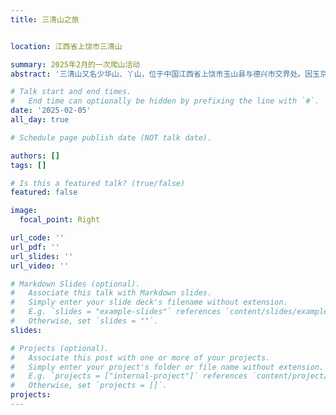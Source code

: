 ```yaml
---
title: 三清山之旅


location: 江西省上饶市三清山

summary: 2025年2月的一次爬山活动
abstract: '三清山又名少华山、丫山，位于中国江西省上饶市玉山县与德兴市交界处。因玉京、玉虚、玉华三峰宛如道教玉清、上清、太清三位尊神列坐山巅而得名。其中玉京峰为最高，海拔1819.9米，是江西第五高峰和怀玉山脉的最高峰，也是信江的源头。三清山是道教名山，世界自然遗产地、世界地质公园、国家自然遗产、国家地质公园、国家AAAAA级旅游景区。'

# Talk start and end times.
#   End time can optionally be hidden by prefixing the line with `#`.
date: '2025-02-05'
all_day: true

# Schedule page publish date (NOT talk date).

authors: []
tags: []

# Is this a featured talk? (true/false)
featured: false

image:
  focal_point: Right

url_code: ''
url_pdf: ''
url_slides: ''
url_video: ''

# Markdown Slides (optional).
#   Associate this talk with Markdown slides.
#   Simply enter your slide deck's filename without extension.
#   E.g. `slides = "example-slides"` references `content/slides/example-slides.md`.
#   Otherwise, set `slides = ""`.
slides:

# Projects (optional).
#   Associate this post with one or more of your projects.
#   Simply enter your project's folder or file name without extension.
#   E.g. `projects = ["internal-project"]` references `content/project/deep-learning/index.md`.
#   Otherwise, set `projects = []`.
projects:
---
```


